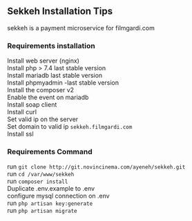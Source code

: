 ## Sekkeh Installation Tips
sekkeh is a payment microservice for filmgardi.com

### Requirements installation

Install web server (nginx) <br>
Install php > 7.4  last stable version<br>
Install mariadb last stable version<br>
Install phpmyadmin -last stable version<br>
Install the composer v2<br>
Enable the event on mariadb<br>
Install soap client<br>
Install curl<br>
Set valid ip on the server<br>
Set domain to valid ip `sekkeh.filmgardi.com`<br>
Install ssl<br>
### Requirements Command
run `git clone http://git.novincinema.com/ayeneh/sekkeh.git` <br>
run `cd /var/www/sekkeh` <br>
run `composer install` <br>
Duplicate .env.example to .env <br>
configure mysql connection on .env <br>
run `php artisan key:generate` <br>
run `php artisan migrate` <br>

